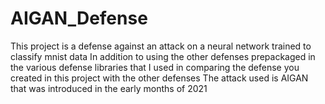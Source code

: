 # AIGAN_Defense
This project is a defense against an attack on a neural network trained to classify mnist data In addition to using the other defenses prepackaged in the various defense libraries that I used in comparing the defense you created in this project with the other defenses The attack used is AIGAN that was introduced in the early months of 2021
